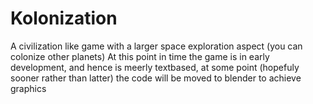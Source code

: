 # Kolonization
A civilization like game with a larger space exploration aspect (you can colonize other planets)
At this point in time the game is in early development, and hence is meerly textbased, at some point (hopefuly sooner rather than latter) the code will be moved to blender to achieve graphics
